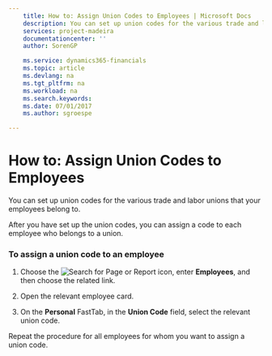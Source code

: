 ```yaml
---
    title: How to: Assign Union Codes to Employees | Microsoft Docs
    description: You can set up union codes for the various trade and labor unions that your employees belong to.
    services: project-madeira
    documentationcenter: ''
    author: SorenGP

    ms.service: dynamics365-financials
    ms.topic: article
    ms.devlang: na
    ms.tgt_pltfrm: na
    ms.workload: na
    ms.search.keywords:
    ms.date: 07/01/2017
    ms.author: sgroespe

---
```

# How to: Assign Union Codes to Employees
You can set up union codes for the various trade and labor unions that your employees belong to.  
  
 After you have set up the union codes, you can assign a code to each employee who belongs to a union.  
  
### To assign a union code to an employee  
  
1.  Choose the ![Search for Page or Report](media/ui-search/search_small.png "Search for Page or Report icon") icon, enter **Employees**, and then choose the related link.  
  
2.  Open the relevant employee card.  
  
3.  On the **Personal** FastTab, in the **Union Code** field, select the relevant union code.  
  
 Repeat the procedure for all employees for whom you want to assign a union code.